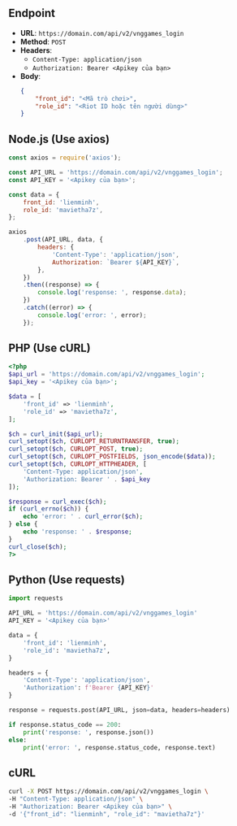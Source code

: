 ## Endpoint

-   **URL**: `https://domain.com/api/v2/vnggames_login`
-   **Method**: `POST`
-   **Headers**:
    -   `Content-Type: application/json`
    -   `Authorization: Bearer <Apikey của bạn>`
-   **Body**:
    ```json
    {
        "front_id": "<Mã trò chơi>",
        "role_id": "<Riot ID hoặc tên người dùng>"
    }
    ```

## Node.js (Use axios)

```javascript
const axios = require('axios');

const API_URL = 'https://domain.com/api/v2/vnggames_login';
const API_KEY = '<Apikey của bạn>';

const data = {
    front_id: 'lienminh',
    role_id: 'mavietha7z',
};

axios
    .post(API_URL, data, {
        headers: {
            'Content-Type': 'application/json',
            Authorization: `Bearer ${API_KEY}`,
        },
    })
    .then((response) => {
        console.log('response: ', response.data);
    })
    .catch((error) => {
        console.log('error: ', error);
    });
```

## PHP (Use cURL)

```php
<?php
$api_url = 'https://domain.com/api/v2/vnggames_login';
$api_key = '<Apikey của bạn>';

$data = [
    'front_id' => 'lienminh',
    'role_id' => 'mavietha7z',
];

$ch = curl_init($api_url);
curl_setopt($ch, CURLOPT_RETURNTRANSFER, true);
curl_setopt($ch, CURLOPT_POST, true);
curl_setopt($ch, CURLOPT_POSTFIELDS, json_encode($data));
curl_setopt($ch, CURLOPT_HTTPHEADER, [
    'Content-Type: application/json',
    'Authorization: Bearer ' . $api_key
]);

$response = curl_exec($ch);
if (curl_errno($ch)) {
    echo 'error: ' . curl_error($ch);
} else {
    echo 'response: ' . $response;
}
curl_close($ch);
?>
```

## Python (Use requests)

```python
import requests

API_URL = 'https://domain.com/api/v2/vnggames_login'
API_KEY = '<Apikey của bạn>'

data = {
    'front_id': 'lienminh',
    'role_id': 'mavietha7z',
}

headers = {
    'Content-Type': 'application/json',
    'Authorization': f'Bearer {API_KEY}'
}

response = requests.post(API_URL, json=data, headers=headers)

if response.status_code == 200:
    print('response: ', response.json())
else:
    print('error: ', response.status_code, response.text)
```

## cURL

```bash
curl -X POST https://domain.com/api/v2/vnggames_login \
-H "Content-Type: application/json" \
-H "Authorization: Bearer <Apikey của bạn>" \
-d '{"front_id": "lienminh", "role_id": "mavietha7z"}'
```
